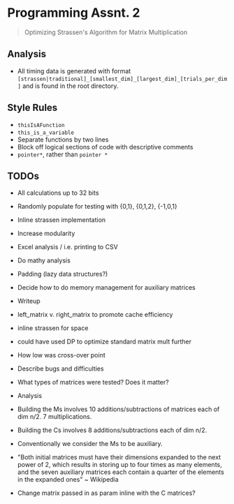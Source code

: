 # Programming Assnt. 2

> Optimizing Strassen's Algorithm for Matrix Multiplication

## Analysis

* All timing data is generated with format `[strassen|traditional]_[smallest_dim]_[largest_dim]_[trials_per_dim]` and is found in the root directory.

## Style Rules

* `thisIsAFunction`
* `this_is_a_variable`
* Separate functions by two lines
* Block off logical sections of code with descriptive comments
* `pointer*`, rather than `pointer *`

## TODOs

* All calculations up to 32 bits
* Randomly populate for testing with {0,1}, {0,1,2}, {-1,0,1}
* Inline strassen implementation
* Increase modularity
* Excel analysis / i.e. printing to CSV
* Do mathy analysis
* Padding (lazy data structures?)
* Decide how to do memory management for auxiliary matrices

* Writeup
 * left_matrix v. right_matrix to promote cache efficiency
 * inline strassen for space
 * could have used DP to optimize standard matrix mult further
 * How low was cross-over point
 * Describe bugs and difficulties
 * What types of matrices were tested? Does it matter?

* Analysis
 * Building the Ms involves 10 additions/subtractions of matrices each of dim n/2. 7 multiplications.
 * Building the Cs involves 8 additions/subtractions each of dim n/2.
 * Conventionally we consider the Ms to be auxiliary.
 * "Both initial matrices must have their dimensions expanded to the next power of 2, which results in storing up to four times as many elements, and the seven auxiliary matrices each contain a quarter of the elements in the expanded ones" ~ Wikipedia
 * Change matrix passed in as param inline with the C matrices?
